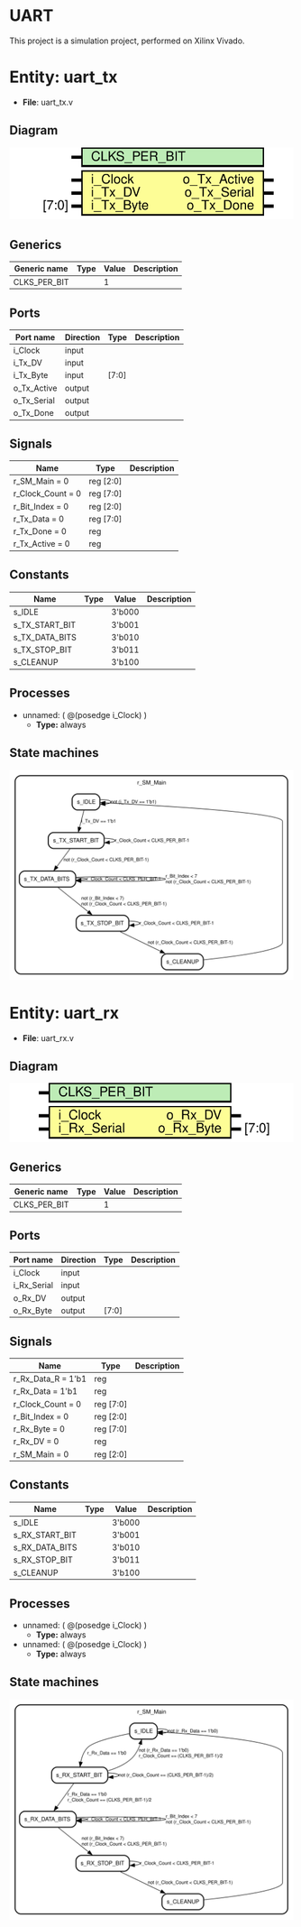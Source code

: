 # UART

This project is a simulation project, performed on Xilinx Vivado.


# Entity: uart_tx 
- **File**: uart_tx.v

## Diagram
![Diagram](Documents/uart_tx.svg "Diagram")
## Generics

| Generic name | Type | Value | Description |
| ------------ | ---- | ----- | ----------- |
| CLKS_PER_BIT |      | 1     |             |

## Ports

| Port name   | Direction | Type  | Description |
| ----------- | --------- | ----- | ----------- |
| i_Clock     | input     |       |             |
| i_Tx_DV     | input     |       |             |
| i_Tx_Byte   | input     | [7:0] |             |
| o_Tx_Active | output    |       |             |
| o_Tx_Serial | output    |       |             |
| o_Tx_Done   | output    |       |             |

## Signals

| Name              | Type      | Description |
| ----------------- | --------- | ----------- |
| r_SM_Main     = 0 | reg [2:0] |             |
| r_Clock_Count = 0 | reg [7:0] |             |
| r_Bit_Index   = 0 | reg [2:0] |             |
| r_Tx_Data     = 0 | reg [7:0] |             |
| r_Tx_Done     = 0 | reg       |             |
| r_Tx_Active   = 0 | reg       |             |

## Constants

| Name           | Type | Value  | Description |
| -------------- | ---- | ------ | ----------- |
| s_IDLE         |      | 3'b000 |             |
| s_TX_START_BIT |      | 3'b001 |             |
| s_TX_DATA_BITS |      | 3'b010 |             |
| s_TX_STOP_BIT  |      | 3'b011 |             |
| s_CLEANUP      |      | 3'b100 |             |

## Processes
- unnamed: ( @(posedge i_Clock) )
  - **Type:** always

## State machines

![Diagram_state_machine_0]( Documents/fsm_uart_tx_00.svg "Diagram")


# Entity: uart_rx 
- **File**: uart_rx.v

## Diagram
![Diagram](Documents/uart_rx.svg "Diagram")
## Generics

| Generic name | Type | Value | Description |
| ------------ | ---- | ----- | ----------- |
| CLKS_PER_BIT |      | 1     |             |

## Ports

| Port name   | Direction | Type  | Description |
| ----------- | --------- | ----- | ----------- |
| i_Clock     | input     |       |             |
| i_Rx_Serial | input     |       |             |
| o_Rx_DV     | output    |       |             |
| o_Rx_Byte   | output    | [7:0] |             |

## Signals

| Name               | Type      | Description |
| ------------------ | --------- | ----------- |
| r_Rx_Data_R = 1'b1 | reg       |             |
| r_Rx_Data   = 1'b1 | reg       |             |
| r_Clock_Count = 0  | reg [7:0] |             |
| r_Bit_Index   = 0  | reg [2:0] |             |
| r_Rx_Byte     = 0  | reg [7:0] |             |
| r_Rx_DV       = 0  | reg       |             |
| r_SM_Main     = 0  | reg [2:0] |             |

## Constants

| Name           | Type | Value  | Description |
| -------------- | ---- | ------ | ----------- |
| s_IDLE         |      | 3'b000 |             |
| s_RX_START_BIT |      | 3'b001 |             |
| s_RX_DATA_BITS |      | 3'b010 |             |
| s_RX_STOP_BIT  |      | 3'b011 |             |
| s_CLEANUP      |      | 3'b100 |             |

## Processes
- unnamed: ( @(posedge i_Clock) )
  - **Type:** always
- unnamed: ( @(posedge i_Clock) )
  - **Type:** always

## State machines

![Diagram_state_machine_0]( Documents/fsm_uart_rx_00.svg "Diagram")